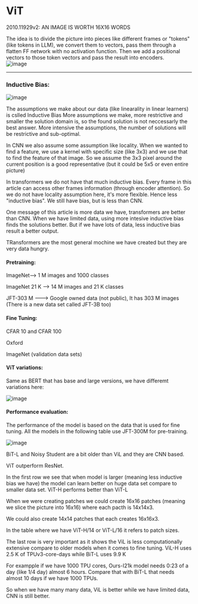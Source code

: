# ViT
2010.11929v2: AN IMAGE IS WORTH 16X16 WORDS


The idea is to divide the picture into pieces like different frames or "tokens" (like tokens in LLM), we convert them to vectors, pass them through a flatten FF network with no activation function. Then we add a positional vectors to those token vectors and pass the result into encoders.  
![image](https://github.com/user-attachments/assets/7c641bfe-50d3-49d7-86e6-70aad97ebaaf)


-------------------

### Inductive Bias:

![image](https://github.com/user-attachments/assets/e4d3e51a-1875-4311-a1ff-01cf9c0e5f9a)

The assumptions we make about our data (like linearality in linear learners) is cslled Inductive Bias
More assumptions we make, more restrictive and smaller the solution domain is, so the found solution is not neccessarly the best answer. More intensive the assumptions, the number of solutions will be restrictive and sub-optimal.

In CNN we also assume some assumption like locality. When we wanted to find a feature, we use a kernel with specific size (like 3x3) and we use that to find the feature of that image. So we assume the 3x3 pixel around the current position is a good representative (but it could be 5x5 or even entire picture)

In transformers we do not have that much inductive bias. Every frame in this article can access other frames information (through encoder attention). So we do not have locality assumption here, it's more flexible. Hence less "inductive bias". We still have bias, but is less than CNN.

One message of this article is more data we have, transformers are better than CNN. When we have limited data, using more intesive inductive bias finds the solutions better. But if we have lots of data, less inductive bias result a better output.

TRansformers are the most general mochine we have created but they are very data hungry.

#### Pretraining:
ImageNet--> 1 M images and 1000 classes

ImageNet 21 K --> 14 M images and 21 K classes

JFT-303 M ---> Google owned data (not public), It has 303 M images (There is a new data set called JFT-3B too)

#### Fine Tuning:

CFAR 10 and CFAR 100

Oxford

ImageNet (validation data sets)

#### ViT variations:

Same as BERT that has base and large versions, we have differemt variations here:

![image](https://github.com/user-attachments/assets/9b457c7d-0ca5-4820-b1c8-2e75fff87dd3)


#### Performance evaluation:

The performance of the model is based on the data that is used for fine tuning. All the models in the following table use JFT-300M for pre-training.


![image](https://github.com/user-attachments/assets/33f1bca8-d18e-4cd1-b01b-6a346658361f)

BiT-L and Noisy Student are a bit older than ViL and they are CNN based. 


ViT outperform ResNet.

In the first row we see that when model is larger (meaning less inductive bias we have) the model can learn better on huge data set compare to smaller data set. ViT-H performs better than ViT-L

When we were creating patches we could create 16x16 patches (meaning we slice the picture into 16x16) where each pacth is 14x14x3.

We could also create 14x14 patches that each creates 16x16x3.

In the table where we have ViT-H/14 or ViT-L/16 it refers to patch sizes.

The last row is very important as it shows the ViL is less computationally extensive compare to older models when it comes to fine tuning. ViL-H uses 2.5 K of TPUv3-core-days while BiT-L uses 9.9 K

For exampple if we have 1000 TPU cores, Ours-I21k model needs 0:23 of a day (like 1/4 day) almost 6 hours. Compare that with BiT-L that needs almost 10 days if we have 1000 TPUs.

So when we have many many data, ViL is better while we have limited data, CNN is still better.








